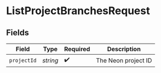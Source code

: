 # ListProjectBranchesRequest


## Fields

| Field               | Type                | Required            | Description         |
| ------------------- | ------------------- | ------------------- | ------------------- |
| `projectId`         | *string*            | :heavy_check_mark:  | The Neon project ID |